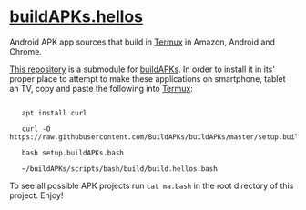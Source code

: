 # [buildAPKs.hellos](https://github.com/BuildAPKs/buildAPKs.hellos)
Android APK app sources that build in [Termux](https://github.com/termux) in Amazon, Android and Chrome. 

[This repository](https://github.com/BuildAPKs/buildAPKs.hellos) is a submodule for [buildAPKs](https://github.com/BuildAPKs/buildAPKs).  In order to install it in its' proper place to attempt to make these applications on smartphone, tablet an TV, copy and paste the following into [Termux](https://github.com/termux):

```

   apt install curl 

   curl -O https://raw.githubusercontent.com/BuildAPKs/buildAPKs/master/setup.buildAPKs.bash

   bash setup.buildAPKs.bash

   ~/buildAPKs/scripts/bash/build/build.hellos.bash

```
To see all possible APK projects run ` cat ma.bash ` in the root directory of this project.   Enjoy!
<!--README.md EOF-->
